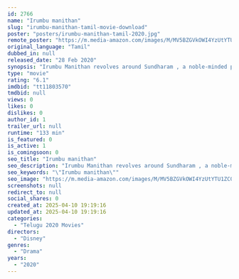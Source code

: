 ```yaml
---
id: 2766
name: "Irumbu manithan"
slug: "irumbu-manithan-tamil-movie-download"
poster: "posters/irumbu-manithan-tamil-2020.jpg"
remote_poster: "https://m.media-amazon.com/images/M/MV5BZGVkOWI4YzUtYTU1ZC00NzZjLTk4ZDgtODAxZDg0OGVlYzlhXkEyXkFqcGdeQXVyMTA0OTExMjQw._V1_SX300.jpg"
original_language: "Tamil"
dubbed_in: null
released_date: "28 Feb 2020"
synopsis: "Irumbu Manithan revolves around Sundharam , a noble-minded person who runs a roadside eatery and lives with his three adopted children."
type: "movie"
rating: "6.1"
imdbid: "tt11803570"
tmdbid: null
views: 0
likes: 0
dislikes: 0
author_id: 1
trailer_url: null
runtime: "133 min"
is_featured: 0
is_active: 1
is_comingsoon: 0
seo_title: "Irumbu manithan"
seo_description: "Irumbu Manithan revolves around Sundharam , a noble-minded person who runs a roadside eatery and lives with his three adopted children."
seo_keywords: "\"Irumbu manithan\""
seo_image: "https://m.media-amazon.com/images/M/MV5BZGVkOWI4YzUtYTU1ZC00NzZjLTk4ZDgtODAxZDg0OGVlYzlhXkEyXkFqcGdeQXVyMTA0OTExMjQw._V1_SX300.jpg"
screenshots: null
redirect_to: null
social_shares: 0
created_at: 2025-04-10 19:19:16
updated_at: 2025-04-10 19:19:16
categories:
  - "Telugu 2020 Movies"
directors:
  - "Disney"
genres:
  - "Drama"
years:
  - "2020"
---
```

